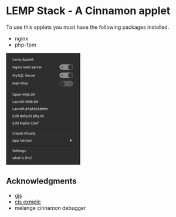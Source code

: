 # LEMP Stack - A Cinnamon applet

To use this applets you must have the following packages installed.

- nginx
- php-fpm

![Screenshot](screenshot.png)

## Acknowledgments

- [gjs](https://gjs-docs.gnome.org/)
- [cjs exmple](https://github.com/linuxmint/cjs/tree/master/examples)
- melange cinnamon debugger
